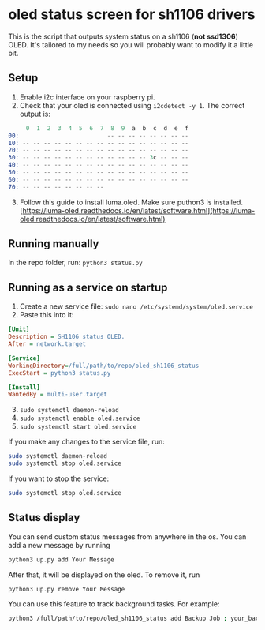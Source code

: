 # oled status screen for sh1106 drivers

This is the script that outputs system status on a sh1106 (**not ssd1306**) OLED. It's tailored to my needs so you will probably want to modify it a little bit.

## Setup

1. Enable i2c interface on your raspberry pi.
2. Check that your oled is connected using `i2cdetect -y 1`. The correct output is:

```s
     0  1  2  3  4  5  6  7  8  9  a  b  c  d  e  f
00:                         -- -- -- -- -- -- -- --
10: -- -- -- -- -- -- -- -- -- -- -- -- -- -- -- --
20: -- -- -- -- -- -- -- -- -- -- -- -- -- -- -- --
30: -- -- -- -- -- -- -- -- -- -- -- -- 3c -- -- --
40: -- -- -- -- -- -- -- -- -- -- -- -- -- -- -- --
50: -- -- -- -- -- -- -- -- -- -- -- -- -- -- -- --
60: -- -- -- -- -- -- -- -- -- -- -- -- -- -- -- --
70: -- -- -- -- -- -- -- --
```

3. Follow this guide to install luma.oled. Make sure puthon3 is installed.
   [https://luma-oled.readthedocs.io/en/latest/software.html](https://luma-oled.readthedocs.io/en/latest/software.html)

## Running manually

In the repo folder, run:
`python3 status.py`

## Running as a service on startup

1. Create a new service file:
   `sudo nano /etc/systemd/system/oled.service`
2. Paste this into it:

```ini
[Unit]
Description = SH1106 status OLED.
After = network.target

[Service]
WorkingDirectory=/full/path/to/repo/oled_sh1106_status
ExecStart = python3 status.py

[Install]
WantedBy = multi-user.target
```

3. `sudo systemctl daemon-reload`
4. `sudo systemctl enable oled.service`
5. `sudo systemctl start oled.service`

If you make any changes to the service file, run:

```bash
sudo systemctl daemon-reload
sudo systemctl stop oled.service
```

If you want to stop the service:

```bash
sudo systemctl stop oled.service
```

## Status display

You can send custom status messages from anywhere in the os. You can add a new message by running

```bash
python3 up.py add Your Message
```

After that, it will be displayed on the oled. To remove it, run

```bash
python3 up.py remove Your Message
```

You can use this feature to track background tasks. For example:

```bash
python3 /full/path/to/repo/oled_sh1106_status add Backup Job ; your_backup_command ; python3 /full/path/to/repo/oled_sh1106_status remove Backup Job
```